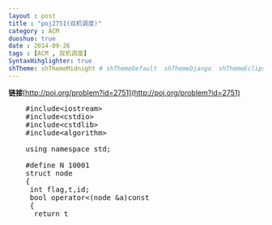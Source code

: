 ```yaml
---
layout : post
title : "poj2751(双机调度)"
category : ACM
duoshuo: true
date : 2014-09-26
tags : [ACM , 双机调度]
SyntaxHihglighter: true
shTheme: shThemeMidnight # shThemeDefault  shThemeDjango  shThemeEclipse  shThemeEmacs  shThemeFadeToGrey  shThemeMidnight  shThemeRDark
---
```


**链接**[http://poj.org/problem?id=2751](http://poj.org/problem?id=2751)

<!-- more -->

<pre class="brush: c; ">
	#include&lt;iostream&gt;
	#include&lt;cstdio&gt;
	#include&lt;cstdlib&gt;
	#include&lt;algorithm&gt;
	
	using namespace std;

	#define N 10001
	struct node
	{
	 int flag,t,id;
	 bool operator<(node &a)const
	 {
	  return t<a.t;
	 }
	};
	int a[N];
	int b[N];
	node d[N];
	node c[N];
	
	int flowshop(int n)
	{
	 int i;
	 for(i=0;i<n;i++)
	 {
	  if(a[i]<b[i])
	  {
	   d[i].flag=1;
	   d[i].t=a[i];
	  }
	  else
	  {
	   d[i].flag=0;
	   d[i].t=b[i];
	  }
	  d[i].id=i;
	 }
	 sort(d,d+n);
	 int left=0;
	 int right=n-1;
	 for(i=0;i<n;i++)
	 {
	  if(d[i].flag)
	   c[left++]=d[i];
	  else
	   c[right--]=d[i];
	 }
	 int j=a[c[0].id];
	 int sum=j+b[c[0].id];
	 for(i=1;i<n;i++)
	 {
	  j+=a[c[i].id];
	  sum=j<sum?sum+b[c[i].id]:j+b[c[i].id];
	 }
	 return sum;
	}
	
	int main()
	{
	 int n;
	 while(scanf("%d",&n)!=EOF&&n)
	 {
	  for(int i=0;i<n;i++)
	   scanf("%d %d",&a[i],&b[i]);
	  int min=flowshop(n);
	  printf("%d\n",min);
	 }
	 return 0;
	}
</pre>
